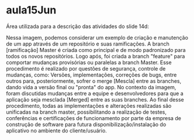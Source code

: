 # aula15Jun
Área utilizada para a descrição das atividades do slide 14d:

Nessa imagem, podemos considerar um exemplo de criação e manutenção 
de um app através de um repositório e suas ramificações.
A branch [ramificação] Master é criada como principal
e de modo padronizado para todos os novos repositórios.
Logo após, foi criada a branch "feature" para comportar
mudanças provisórias ou paralelas a branch Master. 
Esse procedimento é realizado por questões de segurança, controle de mudanças, como: Versões,
implementações, correções de bugs, entre outros para, posteriormente, sofrer o merge [Mescla]
entre as branches, dando vida a versão final ou "pronta" do app. No contexto da imagem,
foram discutidas mudanças entre a equipe e desenvolvedores para que a aplicação
seja mesclada [Merged] entre as suas branches.
Ao final desse procedimento, todas as implementações e alterações realizadas são unificadas 
na branch master, possibilitando a realização de testes, conferências e certificações de funcionamento 
por parte da empresa de construção de software para futura disponibilização/instalação do aplicativo 
no ambiente do cliente/usuário.



